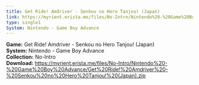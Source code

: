 ```yaml
---
title: Get Ride! Amdriver - Senkou no Hero Tanjou! (Japan)
link: https://myrient.erista.me/files/No-Intro/Nintendo%20-%20Game%20Boy%20Advance/Get%20Ride!%20Amdriver%20-%20Senkou%20no%20Hero%20Tanjou!%20(Japan).zip
type: single1
System: Nintendo - Game Boy Advance
---
```

<b>Game:</b> Get Ride! Amdriver - Senkou no Hero Tanjou! (Japan)<br>
<b>System:</b> Nintendo - Game Boy Advance<br>
<b>Collection:</b> No-Intro<br>
<b>Download:</b> https://myrient.erista.me/files/No-Intro/Nintendo%20-%20Game%20Boy%20Advance/Get%20Ride!%20Amdriver%20-%20Senkou%20no%20Hero%20Tanjou!%20(Japan).zip